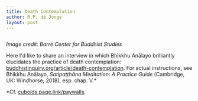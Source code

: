 ```yaml
---
title: Death Contemplation
author: R.P. de Jonge
layout: post
---
```

<span class="image left"><img src="{{ 'assets/images/death.jpg' | relative_url }}" alt="" /></span>

<p><i>Image credit: Barre Center for Buddhist Studies</i></p>

<p>Here I'd like to share an interview in which Bhikkhu Anālayo brilliantly elucidates the practice of death contemplation: 
<a href="https://www.buddhistinquiry.org/article/death-contemplation/">buddhistinquiry.org/article/death-contemplation</a>. For
actual instructions, see Bhikkhu Anālayo, <i>Satipaṭṭhāna Meditation: A Practice Guide</i> (Cambridge, UK: Windhorse, 2018), esp.
chap. V.*</p>

*Cf. <a href="https://cuboids.page.link/paywalls">cuboids.page.link/paywalls</a>.
